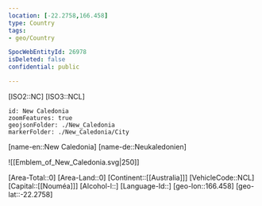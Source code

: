 ```yaml
---
location: [-22.2758,166.458]
type: Country
tags:
- geo/Country

SpocWebEntityId: 26978
isDeleted: false
confidential: public

---
```

[ISO2::NC]
[ISO3::NCL]
```leaflet
id: New Caledonia
zoomFeatures: true
geojsonFolder: ./New_Caledonia
markerFolder: ./New_Caledonia/City
```

[name-en::New Caledonia]
[name-de::Neukaledonien]

![[Emblem_of_New_Caledonia.svg|250]]

[Area-Total::0]
[Area-Land::0]
[Continent::[[Australia]]]
[VehicleCode::NCL]
[Capital::[[Nouméa]]]
[Alcohol-l::]
[Language-Id::]
[geo-lon::166.458]
[geo-lat::-22.2758]

